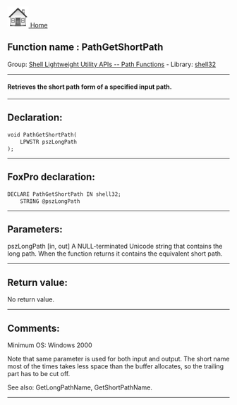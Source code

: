 [<img src="../../images/home.png"> Home ](https://github.com/VFPX/Win32API)  

## Function name : PathGetShortPath
Group: [Shell Lightweight Utility APIs -- Path Functions](../../functions_group.md#Shell_Lightweight_Utility_APIs_--_Path_Functions)  -  Library: [shell32](../../libraries.md#shell32)  
***  


#### Retrieves the short path form of a specified input path.

***  


## Declaration:
```foxpro  
void PathGetShortPath(
	LPWSTR pszLongPath
);  
```  
***  


## FoxPro declaration:
```foxpro  
DECLARE PathGetShortPath IN shell32;
	STRING @pszLongPath  
```  
***  


## Parameters:
pszLongPath
[in, out] A NULL-terminated Unicode string that contains the long path. When the function returns it contains the equivalent short path.  
***  


## Return value:
No return value.  
***  


## Comments:
Minimum OS: Windows 2000  
  
Note that same parameter is used for both input and output. The short name most of the times takes less space than the buffer allocates, so the trailing part has to be cut off.  
  
See also: GetLongPathName, GetShortPathName.  
  
***  

